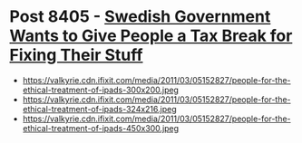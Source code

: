# Post 8405 - [Swedish Government Wants to Give People a Tax Break for Fixing Their Stuff](https://www.ifixit.com/News/8405/sweden-repair-tax)

- https://valkyrie.cdn.ifixit.com/media/2011/03/05152827/people-for-the-ethical-treatment-of-ipads-300x200.jpeg
- https://valkyrie.cdn.ifixit.com/media/2011/03/05152827/people-for-the-ethical-treatment-of-ipads-324x216.jpeg
- https://valkyrie.cdn.ifixit.com/media/2011/03/05152827/people-for-the-ethical-treatment-of-ipads-450x300.jpeg
